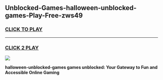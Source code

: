 
## Unblocked-Games-halloween-unblocked-games-Play-Free-zws49
<h3>
<a href="https://premium76.site?title=halloween-unblocked-games&ref=23A">CLICK TO PLAY</a></h3>
<hr>

<h3>
<a href="https://premium76.site?title=halloween-unblocked-games&ref=23A">CLICK 2 PLAY</a>
  
</h3>

<a href="https://premium76.site?title=halloween-unblocked-games&ref=23A"><img src="https://clearcache.store/games.png"></a>


**halloween-unblocked-games games unblocked: Your Gateway to Fun and Accessible Online Gaming**
